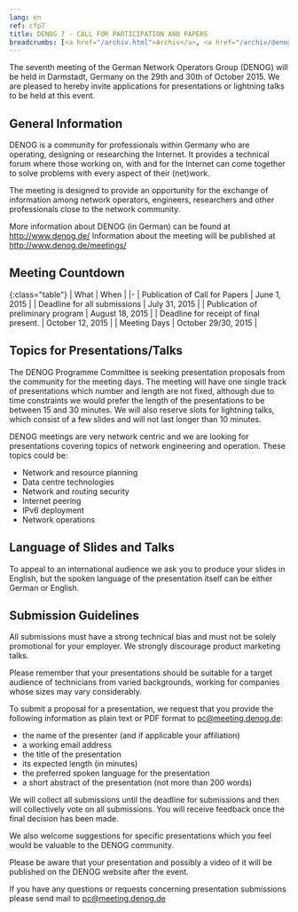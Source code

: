 ```yaml
---
lang: en
ref: cfp7
title: DENOG 7 - CALL FOR PARTICIPATION AND PAPERS
breadcrumbs: [<a href="/archiv.html">Archiv</a>, <a href="/archiv/denog7">DENOG7</a>]
---
```

The seventh meeting of the German Network Operators Group (DENOG) will be held in Darmstadt, Germany on the 29th and 30th of October 2015. We are pleased to hereby invite applications for presentations or lightning talks to be held at this event.

## General Information

DENOG is a community for professionals within Germany who are operating, designing or researching the Internet. It provides a technical forum where those working on, with and for the Internet can come together to solve problems with every aspect of their (net)work.

The meeting is designed to provide an opportunity for the exchange of information among network operators, engineers, researchers and other professionals close to the network community.

More information about DENOG (in German) can be found at
  <http://www.denog.de/>
Information about the meeting will be published at
  <http://www.denog.de/meetings/>

## Meeting Countdown

{:class="table"}
| What | When |
|-
| Publication of Call for Papers | June 1, 2015 |
| Deadline for all submissions | July 31, 2015 |
| Publication of preliminary program | August 18, 2015 |
| Deadline for receipt of final present. | October 12, 2015 |
| Meeting Days | October 29/30, 2015 |

## Topics for Presentations/Talks

The DENOG Programme Committee is seeking presentation proposals from the community for the meeting days. The meeting will have one single track of presentations which number and length are not fixed, although due to time constraints we would prefer the length of the presentations to be between 15 and 30 minutes. We will also reserve slots for lightning talks, which consist of a few slides and will not last longer than 10 minutes.

DENOG meetings are very network centric and we are looking for presentations covering topics of network engineering and operation. These topics could be:

- Network and resource planning
- Data centre technologies
- Network and routing security
- Internet peering
- IPv6 deployment
- Network operations

## Language of Slides and Talks

To appeal to an international audience we ask you to produce your slides in English, but the spoken language of the presentation itself can be either German or English.

## Submission Guidelines

All submissions must have a strong technical bias and must not be solely promotional for your employer. We strongly discourage product marketing talks.

Please remember that your presentations should be suitable for a target audience of technicians from varied backgrounds, working for companies whose sizes may vary considerably.

To submit a proposal for a presentation, we request that you provide the following information as plain text or PDF format to pc@meeting.denog.de:

- the name of the presenter (and if applicable your affiliation)
- a working email address
- the title of the presentation
- its expected length (in minutes)
- the preferred spoken language for the presentation
- a short abstract of the presentation (not more than 200 words)

We will collect all submissions until the deadline for submissions and then will collectively vote on all submissions. You will receive feedback once the final decision has been made.

We also welcome suggestions for specific presentations which you feel would be valuable to the DENOG community.

Please be aware that your presentation and possibly a video of it will be published on the DENOG website after the event.

If you have any questions or requests concerning presentation submissions please send mail to [pc@meeting.denog.de](mailto:pc@meeting.denog.de)
